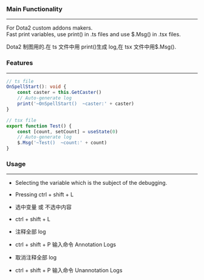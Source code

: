 ### Main Functionality

---

For Dota2 custom addons makers.  
Fast print variables, use print() in .ts files and use $.Msg() in .tsx files.

Dota2 制图用的.在 ts 文件中用 print()生成 log,在 tsx 文件中用$.Msg().

### Features

---

```typescript
// ts file
OnSpellStart(): void {
	const caster = this.GetCaster()
    // Auto-generate log
	print('~OnSpellStart()  ~caster:' + caster)
}

// tsx file
export function Test() {
	const [count, setCount] = useState(0)
    // Auto-generate log
	$.Msg('~Test()  ~count:' + count)
}
```

### Usage

---

-   Selecting the variable which is the subject of the debugging.
-   Pressing ctrl + shift + L

-   选中变量 或 不选中内容
-   ctrl + shift + L
-   注释全部 log
-   ctrl + shift + P 输入命令 Annotation Logs
-   取消注释全部 log
-   ctrl + shift + P 输入命令 Unannotation Logs
